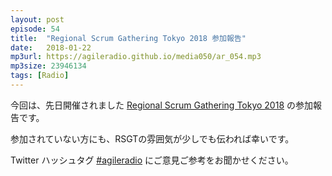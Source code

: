```yaml
---
layout: post
episode: 54
title:  "Regional Scrum Gathering Tokyo 2018 参加報告"
date:   2018-01-22
mp3url: https://agileradio.github.io/media050/ar_054.mp3
mp3size: 23946134
tags: [Radio]
---
```


今回は、先日開催されました
[Regional Scrum Gathering Tokyo 2018](https://2018.scrumgatheringtokyo.org/)
の参加報告です。

参加されていない方にも、RSGTの雰囲気が少しでも伝われば幸いです。

Twitter ハッシュタグ [#agileradio](https://twitter.com/intent/tweet?hashtags=agileradio) にご意見ご参考をお聞かせください。

